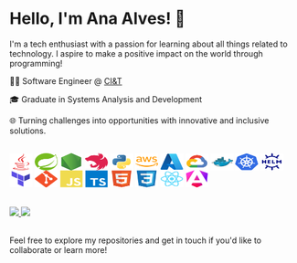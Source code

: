 <h1>Hello, I'm Ana Alves! 👋</h1>

I'm a tech enthusiast with a passion for learning about all things related to technology. I aspire to make a positive impact on the world through programming!

👩‍💻 Software Engineer @ [CI&T](https://ciandt.com/us/en-us)

🎓 Graduate in Systems Analysis and Development

🌐 Turning challenges into opportunities with innovative and inclusive solutions.

<div style="display: inline_block"><br>
  <img align="center" alt="Java" height="30" width="40" src="https://raw.githubusercontent.com/devicons/devicon/master/icons/java/java-plain.svg">
  <img align="center" alt="Spring" height="30" width="40" src="https://raw.githubusercontent.com/devicons/devicon/master/icons/spring/spring-original.svg">
  <img align="center" alt="Node.js" height="30" width="40" src="https://raw.githubusercontent.com/devicons/devicon/master/icons/nodejs/nodejs-original.svg">
  <img align="center" alt="NestJS" height="30" width="40" src="https://raw.githubusercontent.com/devicons/devicon/master/icons/nestjs/nestjs-original.svg">
  <img align="center" alt="Python" height="30" width="40" src="https://raw.githubusercontent.com/devicons/devicon/master/icons/python/python-original.svg">
  <img align="center" alt="Amazon Web Services" height="30" width="40" src="https://raw.githubusercontent.com/devicons/devicon/master/icons/amazonwebservices/amazonwebservices-plain-wordmark.svg">
  <img align="center" alt="Microsoft Azure" height="30" width="40" src="https://raw.githubusercontent.com/devicons/devicon/master/icons/azure/azure-original.svg">
  <img align="center" alt="Google Cloud Platform" height="30" width="40" src="https://raw.githubusercontent.com/devicons/devicon/master/icons/googlecloud/googlecloud-original.svg">
  <img align="center" alt="Docker" height="30" width="40" src="https://raw.githubusercontent.com/devicons/devicon/master/icons/docker/docker-original.svg">
  <img align="center" alt="Kubernetes" height="30" width="40" src="https://raw.githubusercontent.com/devicons/devicon/master/icons/kubernetes/kubernetes-original.svg">
  <img align="center" alt="Helm" height="30" width="40" src="https://raw.githubusercontent.com/devicons/devicon/master/icons/helm/helm-original.svg">
  <img align="center" alt="Terraform" height="30" width="40" src="https://raw.githubusercontent.com/devicons/devicon/master/icons/terraform/terraform-original.svg">
  <img align="center" alt="Git" height="30" width="40" src="https://raw.githubusercontent.com/devicons/devicon/master/icons/git/git-original.svg">
  <img align="center" alt="JavaScript" height="30" width="40" src="https://raw.githubusercontent.com/devicons/devicon/master/icons/javascript/javascript-plain.svg">
  <img align="center" alt="TypeScript" height="30" width="40" src="https://raw.githubusercontent.com/devicons/devicon/master/icons/typescript/typescript-plain.svg">
  <img align="center" alt="HTML5" height="30" width="40" src="https://raw.githubusercontent.com/devicons/devicon/master/icons/html5/html5-original.svg">
  <img align="center" alt="CSS3" height="30" width="40" src="https://raw.githubusercontent.com/devicons/devicon/master/icons/css3/css3-original.svg">
  <img align="center" alt="React" height="30" width="40" src="https://raw.githubusercontent.com/devicons/devicon/master/icons/react/react-original.svg">
  <img align="center" alt="Angular" height="30" width="40" src="https://raw.githubusercontent.com/devicons/devicon/master/icons/angular/angular-original.svg">
</div>

<br>
<br>

<div> 
  <a href="https://www.linkedin.com/in/anabalvess/" target="_blank">
    <img src="https://img.shields.io/badge/-LinkedIn-%230077B5?style=for-the-badge&logo=linkedin&logoColor=white" target="_blank">
  </a>
  <a href="mailto:barbosaalvesanabeatriz+github@gmail.com" target="_blank">
    <img src="https://img.shields.io/badge/-Gmail-%23BB001B?style=for-the-badge&logo=gmail&logoColor=white" target="_blank">
  </a>
</div>

<br>

Feel free to explore my repositories and get in touch if you'd like to collaborate or learn more!